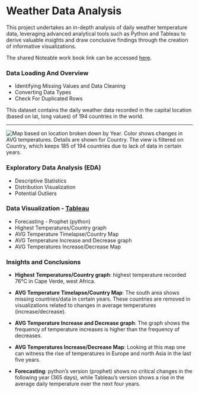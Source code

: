 # Weather Data Analysis

This project undertakes an in-depth analysis of daily weather temperature data, leveraging advanced analytical tools such as Python and Tableau to derive valuable insights and draw conclusive findings through the creation of informative visualizations. 

The shared Noteable work book link can be accessed [here](https://app.noteable.io/f/b7b624e7-1593-4df3-b4c9-3a7cd1909c28).

### Data Loading And Overview

-   Identifying Missing Values and Data Cleaning
-   Converting Data Types
-   Check For Duplicated Rows
  
This dataset contains the daily weather data recorded in the capital location (based on lat, long values) of 194 countries in the world.

---
![Map based on location broken down by Year.  Color shows changes in AVG temperatures.  Details are shown for Country. The view is filtered on Country, which keeps 185 of 194 countries due to lack of data in certain years.](https://i.imgur.com/qyKcQvr.png)

### Exploratory Data Analysis (EDA)

-   Descriptive Statistics
-   Distribution Visualization
-   Potential Outliers

### Data Visualization - [Tableau](https://public.tableau.com/views/DailyWeatherData/HighestTemperaturesbyCountry?:language=en-US&publish=yes&:display_count=n&:origin=viz_share_link)

-   Forecasting - Prophet (python)
-   Highest Temperatures/Country graph
-   AVG Temperature Timelapse/Country Map
-   AVG Temperature Increase and Decrease graph
-   AVG Temperatures Increase/Decrease Map

### Insights and Conclusions

-   **Highest Temperatures/Country graph**: highest temperature recorded 76°C in Cape Verde, west Africa.

-   **AVG Temperature Timelapse/Country Map**: The south area shows missing countries/data in certain years. These countries are removed in visualizations related to changes in average temperatures (increase/decrease).

-   **AVG Temperature Increase and Decrease graph**: The graph shows the frequency of temperature increases is higher than the frequency of decreases.

-   **AVG Temperatures Increase/Decrease Map**: Looking at this map one can witness the rise of temperatures in Europe and north Asia in the last five years.

-   **Forecasting**: python’s version (prophet) shows no critical changes in the following year (365 days), while Tableau’s version shows a rise in the average daily temperature over the next four years.
